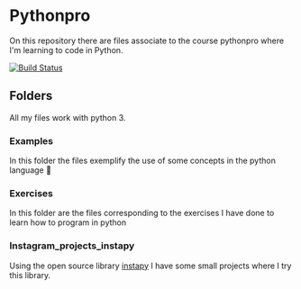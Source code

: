 # Pythonpro
On this repository there are files associate to the course pythonpro where I'm learning to code in Python.

[![Build Status](https://travis-ci.com/Alfareiza/pythonpro.svg?branch=master)](https://travis-ci.com/Alfareiza/pythonpro)

## Folders
All my files work with python 3.
### Examples
In this folder the files exemplify the use of some concepts in the python language 🚀

### Exercises
In this folder are the files corresponding to the exercises I have done to learn how to program in python

### Instagram_projects_instapy

 Using the open source library [instapy](https://github.com/timgrossmann/InstaPy/blob/master/DOCUMENTATION.md) I have some small projects where I try this library. 




